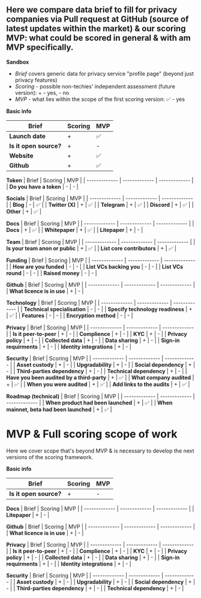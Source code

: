 ## Here we compare data brief to fill for privacy companies via Pull request at GitHub (source of latest updates within the market) & our scoring MVP: what could be scored in general & with am MVP specifically. 

**Sandbox**
- _Brief_ covers generic data for privacy service "profile page" (beyond just privacy features)
- _Scoring_ - possible non-techies' independent assessment (future version): + - yes, - no
- _MVP_ - what lies within the scope of the first scoring version: :white_check_mark: - yes

**Basic info**

| Brief | Scoring | MVP |
| ------------- | ------------- | ------------- |
| **Launch date** | + | :white_check_mark: |
| **Is it open source?** | + | - |
| **Website**  | + | :white_check_mark: |
| **Github**  | + | :white_check_mark: |

**Token**
| Brief  | Scoring | MVP | 
| ------------- | ------------- | ------------- |
| **Do you have a token** | - | - |

**Socials**
| Brief  | Scoring | MVP | 
| ------------- | ------------- | ------------- |
| **Blog** | - | :white_check_mark: |
| **Twitter (X)** | + | :white_check_mark: |
| **Telegram** | + | :white_check_mark: |
| **Discord** | + | :white_check_mark: |
| **Other** | + | :white_check_mark: |

**Docs**
| Brief  | Scoring | MVP | 
| ------------- | ------------- | ------------- |
| **Docs** | + | :white_check_mark: |
| **Whitepaper** | + | :white_check_mark: |
| **Litepaper** | + | - |

**Team**
| Brief  | Scoring | MVP | 
| ------------- | ------------- | ------------- |
| **Is your team anon or public**  | + | :white_check_mark: | 
| **List core contributors** | + | :white_check_mark: | 

**Funding**
| Brief  | Scoring | MVP | 
| ------------- | ------------- | ------------- |
| **How are you funded**  | - | - | 
| **List VCs backing you**  | - | - |
| **List VCs round**  | - | - | 
| **Raised money** | - | - | 

**Github**
| Brief  | Scoring | MVP | 
| ------------- | ------------- | ------------- |
| **What licence is in use**  | + | - | 

**Technology**
| Brief  | Scoring | MVP | 
| ------------- | ------------- | ------------- |
| **Technical specialisation**  | - | - | 
| **Specify technology readiness**  | + | :white_check_mark: | 
| **Features**  | - | - | 
| **Encryption method**  | - | - | 

**Privacy**
| Brief  | Scoring | MVP | 
| ------------- | ------------- | ------------- |
| **Is it peer-to-peer**  | + | - | 
| **Complience**  | + | - |
| **KYC**  | + | - |
| **Privacy policy** | + | - |
| **Collected data**  | + | - |
| **Data sharing** | + | - |
| **Sign-in requirments** | + | - |
| **Identity integrations** | + | - |

**Security**
| Brief  | Scoring | MVP | 
| ------------- | ------------- | ------------- |
| **Asset custody** | + | - | 
| **Upgradability**  | + | - |
| **Social dependency**  | + | - |
| **Third-parties dependency** | + | - |
| **Technical dependency** | + | - |
| **Have you been audited by a third-party** | + | :white_check_mark: |
| **What company audited** | + | :white_check_mark: |
| **When you were audited** | + | :white_check_mark: |
| **Add links to the audits** | + | :white_check_mark: |

**Roadmap (technical)**
| Brief  | Scoring | MVP | 
| ------------- | ------------- | ------------- |
| **When product had been launched** | + | :white_check_mark: | 
| **When mainnet, beta had been launched**  | + | :white_check_mark: |

# MVP & Full scoring scope of work
Here we cover scope that's beyond MVP & is necessary to develop the next versions of the scoring framework.

**Basic info**

| Brief | Scoring | MVP |
| ------------- | ------------- | ------------- |
| **Is it open source?** | + | - |

**Docs**
| Brief  | Scoring | MVP | 
| ------------- | ------------- | ------------- |
| **Litepaper** | + | - |

**Github**
| Brief  | Scoring | MVP | 
| ------------- | ------------- | ------------- |
| **What licence is in use**  | + | - | 

**Privacy**
| Brief  | Scoring | MVP | 
| ------------- | ------------- | ------------- |
| **Is it peer-to-peer**  | + | - | 
| **Complience**  | + | - |
| **KYC**  | + | - |
| **Privacy policy** | + | - |
| **Collected data**  | + | - |
| **Data sharing** | + | - |
| **Sign-in requirments** | + | - |
| **Identity integrations** | + | - |

**Security**
| Brief  | Scoring | MVP | 
| ------------- | ------------- | ------------- |
| **Asset custody** | + | - | 
| **Upgradability**  | + | - |
| **Social dependency**  | + | - |
| **Third-parties dependency** | + | - |
| **Technical dependency** | + | - |
